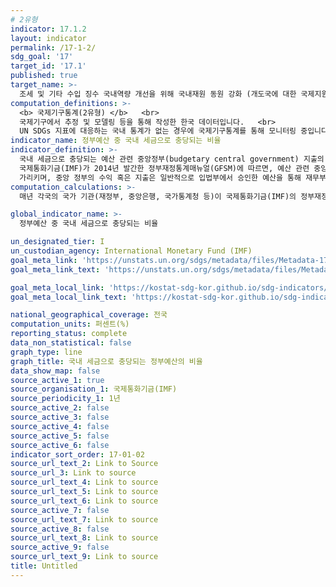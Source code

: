 ```yaml
---
# 2유형 
indicator: 17.1.2
layout: indicator
permalink: /17-1-2/
sdg_goal: '17'
target_id: '17.1'
published: true
target_name: >-
  조세 및 기타 수입 징수 국내역량 개선을 위해 국내재원 동원 강화 (개도국에 대한 국제지원 포함)
computation_definitions: >-
  <b> 국제기구통계(2유형) </b>   <br>
  국제기구에서 추정 및 모델링 등을 통해 작성한 한국 데이터입니다.   <br>
  UN SDGs 지표에 대응하는 국내 통계가 없는 경우에 국제기구통계를 통해 모니터링 중입니다. 
indicator_name: 정부예산 중 국내 세금으로 충당되는 비율
indicator_definition: >-
  국내 세금으로 충당되는 예산 관련 중앙정부(budgetary central government) 지출의 비율
  국제통화기금(IMF)가 2014년 발간한 정부재정통계매뉴얼(GFSM)에 따르면, 예산 관련 중앙 정부란 통상적으로 국가 행정, 입법 및 사법 권력의 근본적인 활동들은 아우르는 기관들을 
  가리키며, 중앙 정부의 수익 혹은 지출은 일반적으로 입법부에서 승인한 예산을 통해 재무부 또는 그와 동등한 부처의 권한을 통해 규제됨
computation_calculations: >-
  매년 각국의 국가 기관(재정부, 중앙은행, 국가통계청 등)이 국제통화기금(IMF)의 정부재정통계(Government Finance Statistics)기준에 따라 자료를 수집하고 제출

global_indicator_name: >-
  정부예산 중 국내 세금으로 충당되는 비율

un_designated_tier: I
un_custodian_agency: International Monetary Fund (IMF)
goal_meta_link: 'https://unstats.un.org/sdgs/metadata/files/Metadata-17-01-02.pdf'
goal_meta_link_text: 'https://unstats.un.org/sdgs/metadata/files/Metadata-17-01-02.pdf'

goal_meta_local_link: 'https://kostat-sdg-kor.github.io/sdg-indicators/public/data/Metadata-17-01-02_KOR.pdf'
goal_meta_local_link_text: 'https://kostat-sdg-kor.github.io/sdg-indicators/public/data/Metadata-17-01-02_KOR.pdf'

national_geographical_coverage: 전국
computation_units: 퍼센트(%)
reporting_status: complete
data_non_statistical: false
graph_type: line
graph_title: 국내 세금으로 충당되는 정부예산의 비율
data_show_map: false
source_active_1: true
source_organisation_1: 국제통화기금(IMF)
source_periodicity_1: 1년
source_active_2: false
source_active_3: false
source_active_4: false
source_active_5: false
source_active_6: false
indicator_sort_order: 17-01-02
source_url_text_2: Link to Source
source_url_3: Link to source
source_url_text_4: Link to source
source_url_text_5: Link to source
source_url_text_6: Link to source
source_active_7: false
source_url_text_7: Link to source
source_active_8: false
source_url_text_8: Link to source
source_active_9: false
source_url_text_9: Link to source
title: Untitled
---
```


